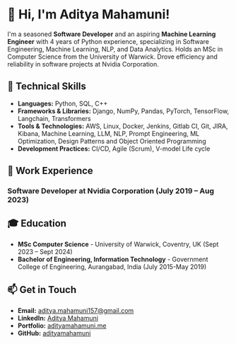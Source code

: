 # 👋 Hi, I'm Aditya Mahamuni!

I'm a seasoned **Software Developer** and an aspiring **Machine Learning Engineer** with 4 years of Python experience, specializing in Software Engineering, Machine Learning, NLP, and Data Analytics. Holds an MSc in Computer Science from the University of Warwick. Drove efficiency and reliability in software projects at Nvidia Corporation.

## 🔧 Technical Skills

- **Languages:** Python, SQL, C++
- **Frameworks & Libraries:** Django, NumPy, Pandas, PyTorch, TensorFlow, Langchain, Transformers
- **Tools & Technologies:** AWS, Linux, Docker, Jenkins, Gitlab CI, Git, JIRA, Kibana, Machine Learning, LLM, NLP, Prompt Engineering, ML Optimization, Design Patterns and Object Oriented Programming
- **Development Practices:** CI/CD, Agile (Scrum), V-model Life cycle

## 💼 Work Experience

### Software Developer  at Nvidia Corporation (July 2019 – Aug 2023)

## 🎓 Education

- **MSc Computer Science** - University of Warwick, Coventry, UK (Sept 2023 – Sept 2024)
- **Bachelor of Engineering, Information Technology** - Government College of Engineering, Aurangabad, India (July 2015-May 2019)


## 📫 Get in Touch

- **Email:** [aditya.mahamuni157@gmail.com](mailto:aditya.mahamuni157@gmail.com)
- **LinkedIn:** [Aditya Mahamuni](https://www.linkedin.com/in/adi-mahamuni/)
- **Portfolio:** [adityamahamuni.me](https://adityamahamuni.me/)
- **GitHub:** [adityamahamuni](https://github.com/adityamahamuni)

